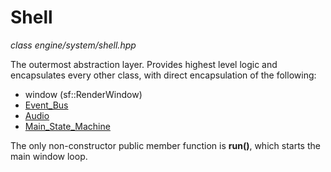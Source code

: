# Shell
*class*
*engine/system/shell.hpp*

The outermost abstraction layer. Provides highest level logic and encapsulates every other class, with direct encapsulation of the following:
- window (sf::RenderWindow)
- [Event_Bus](../event/event_bus.md)
- [Audio](../audio/audio.md)
- [Main_State_Machine](main_state_machine.md)

The only non-constructor public member function is **run()**, which starts the main window loop.